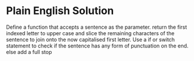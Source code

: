 # Plain English Solution

Define a function that accepts a sentence as the parameter.
return the first indexed letter to upper case and slice the
remaining characters of the sentence to join onto the now capitalised first letter.
Use a if or switch statement to check if the sentence has any form of punctuation on the end.
else add a full stop